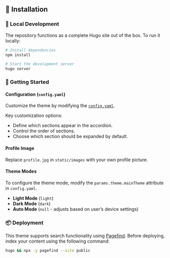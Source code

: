 ## 🚀 Installation

### 🧪 Local Development

The repository functions as a complete Hugo site out of the box. To run it locally:

```sh
# Install dependencies
npm install

# Start the development server
hugo server
```

### 🔧 Getting Started

#### Configuration (`config.yaml`)

Customize the theme by modifying the [`config.yaml`](https://github.com/phatcvo/main/config.yaml).

Key customization options:

- Define which sections appear in the accordion.
- Control the order of sections.
- Choose which section should be expanded by default.

#### Profile Image

Replace `profile.jpg` in `static/images` with your own profile picture.

#### Theme Modes

To configure the theme mode, modify the `params.theme.mainTheme` attribute in `config.yaml`.

- **Light Mode** (`light`)
- **Dark Mode** (`dark`)
- **Auto Mode** (`null` - adjusts based on user’s device settings)

### 📦 Deployment

This theme supports search functionality using [Pagefind](https://pagefind.app/). Before deploying, index your content using the following command:

```sh
hugo && npx -y pagefind --site public
```
